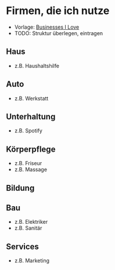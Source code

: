 # Firmen, die ich nutze

- Vorlage: [Businesses I Love](https://sweatystartup.com/businesses-i-love/)
- TODO: Struktur überlegen, eintragen

## Haus

- z.B. Haushaltshilfe

## Auto

- z.B. Werkstatt

## Unterhaltung

- z.B. Spotify

## Körperpflege

- z.B. Friseur
- z.B. Massage

## Bildung

## Bau

- z.B. Elektriker
- z.B. Sanitär

## Services

- z.B. Marketing


